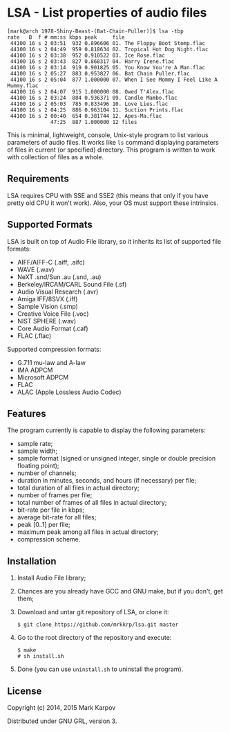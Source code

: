 # LSA - List properties of audio files

```
[mark@arch 1978-Shiny-Beast-(Bat-Chain-Puller)]$ lsa -tbp
rate   B  f # mm:ss kbps peak     file
 44100 16 s 2 03:51  932 0.896606 01. The Floppy Boot Stomp.flac
 44100 16 s 2 04:49  959 0.818634 02. Tropical Hot Dog Night.flac
 44100 16 s 2 03:38  952 0.910522 03. Ice Rose.flac
 44100 16 s 2 03:43  827 0.868317 04. Harry Irene.flac
 44100 16 s 2 03:14  919 0.901825 05. You Know You're A Man.flac
 44100 16 s 2 05:27  883 0.953827 06. Bat Chain Puller.flac
 44100 16 s 2 05:04  877 1.000000 07. When I See Mommy I Feel Like A Mummy.flac
 44100 16 s 2 04:07  915 1.000000 08. Owed T'Alex.flac
 44100 16 s 2 03:24  884 0.936371 09. Candle Mambo.flac
 44100 16 s 2 05:03  785 0.833496 10. Love Lies.flac
 44100 16 s 2 04:25  886 0.963104 11. Suction Prints.flac
 44100 16 s 2 00:40  654 0.381744 12. Apes-Ma.flac
              47:25  887 1.000000 12 files
```

This is minimal, lightweight, console, Unix-style program to list various
parameters of audio files. It works like `ls` command displaying parameters
of files in current (or specified) directory. This program is written to
work with collection of files as a whole.

## Requirements

LSA requires CPU with SSE and SSE2 (this means that only if you have pretty
old CPU it won't work). Also, your OS must support these intrinsics.

## Supported Formats

LSA is built on top of Audio File library, so it inherits its list of
supported file formats:

* AIFF/AIFF-C (.aiff, .aifc)
* WAVE (.wav)
* NeXT .snd/Sun .au (.snd, .au)
* Berkeley/IRCAM/CARL Sound File (.sf)
* Audio Visual Research (.avr)
* Amiga IFF/8SVX (.iff)
* Sample Vision (.smp)
* Creative Voice File (.voc)
* NIST SPHERE (.wav)
* Core Audio Format (.caf)
* FLAC (.flac)

Supported compression formats:

* G.711 mu-law and A-law
* IMA ADPCM
* Microsoft ADPCM
* FLAC
* ALAC (Apple Lossless Audio Codec)

## Features

The program currently is capable to display the following parameters:

* sample rate;
* sample width;
* sample format (signed or unsigned integer, single or double precision
  floating point);
* number of channels;
* duration in minutes, seconds, and hours (if necessary) per file;
* total duration of all files in actual directory;
* number of frames per file;
* total number of frames of all files in actual directory;
* bit-rate per file in kbps;
* average bit-rate for all files;
* peak [0..1] per file;
* maximum peak among all files in actual directory;
* compression scheme.

## Installation

1. Install Audio File library;
2. Chances are you already have GCC and GNU make, but if you don't, get them;
3. Download and untar git repository of LSA, or clone it:

   ```
   $ git clone https://github.com/mrkkrp/lsa.git master
   ```

4. Go to the root directory of the repository and execute:

   ```
   $ make
   # sh install.sh
   ```

5. Done (you can use `uninstall.sh` to uninstall the program).

## License

Copyright (c) 2014, 2015 Mark Karpov

Distributed under GNU GRL, version 3.
